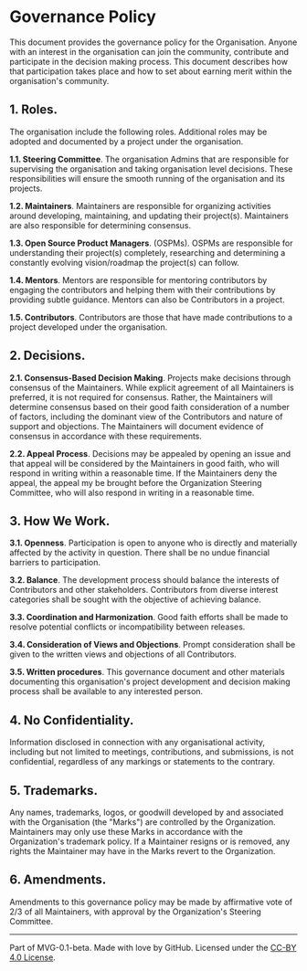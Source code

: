 # Governance Policy

This document provides the governance policy for the Organisation. Anyone with an interest in the organisation can join the community, contribute and participate in the decision making process. This document describes how that participation takes place and how to set about earning merit within the organisation's community.

## 1. Roles.

The organisation include the following roles. Additional roles may be adopted and documented by a project under the organisation.

**1.1. Steering Committee**. The organisation Admins that are responsible for supervising the organisation and taking organisation level decisions. These responsibilities will ensure the smooth running of the organisation and its projects.

**1.2. Maintainers**. Maintainers are responsible for organizing activities around developing, maintaining, and updating their project(s). Maintainers are also responsible for determining consensus.

**1.3. Open Source Product Managers**. (OSPMs). OSPMs are responsible for understanding their project(s) completely, researching and determining a constantly evolving vision/roadmap the project(s) can follow.

**1.4. Mentors**. Mentors are responsible for mentoring contributors by engaging the contributors and helping them with their contributions by providing subtle guidance. Mentors can also be Contributors in a project.

**1.5. Contributors**. Contributors are those that have made contributions to a project developed under the organisation.

## 2. Decisions.

**2.1. Consensus-Based Decision Making**. Projects make decisions through consensus of the Maintainers. While explicit agreement of all Maintainers is preferred, it is not required for consensus. Rather, the Maintainers will determine consensus based on their good faith consideration of a number of factors, including the dominant view of the Contributors and nature of support and objections. The Maintainers will document evidence of consensus in accordance with these requirements.

**2.2. Appeal Process**. Decisions may be appealed by opening an issue and that appeal will be considered by the Maintainers in good faith, who will respond in writing within a reasonable time. If the Maintainers deny the appeal, the appeal my be brought before the Organization Steering Committee, who will also respond in writing in a reasonable time.

## 3. How We Work.

**3.1. Openness**. Participation is open to anyone who is directly and materially affected by the activity in question. There shall be no undue financial barriers to participation.

**3.2. Balance**. The development process should balance the interests of Contributors and other stakeholders. Contributors from diverse interest categories shall be sought with the objective of achieving balance.

**3.3. Coordination and Harmonization**. Good faith efforts shall be made to resolve potential conflicts or incompatibility between releases.

**3.4. Consideration of Views and Objections**. Prompt consideration shall be given to the written views and objections of all Contributors.

**3.5. Written procedures**. This governance document and other materials documenting this organisation's project development and decision making process shall be available to any interested person.

## 4. No Confidentiality.

Information disclosed in connection with any organisational activity, including but not limited to meetings, contributions, and submissions, is not confidential, regardless of any markings or statements to the contrary.

## 5. Trademarks.

Any names, trademarks, logos, or goodwill developed by and associated with the Organisation (the "Marks") are controlled by the Organization. Maintainers may only use these Marks in accordance with the Organization's trademark policy. If a Maintainer resigns or is removed, any rights the Maintainer may have in the Marks revert to the Organization.

## 6. Amendments.

Amendments to this governance policy may be made by affirmative vote of 2/3 of all Maintainers, with approval by the Organization's Steering Committee.

---
Part of MVG-0.1-beta.
Made with love by GitHub. Licensed under the [CC-BY 4.0 License](https://creativecommons.org/licenses/by-sa/4.0/).

